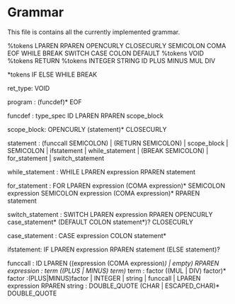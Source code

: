 # Grammar

This file is contains all the currently implemented grammar.

%tokens LPAREN RPAREN OPENCURLY CLOSECURLY SEMICOLON COMA EOF WHILE BREAK SWITCH CASE COLON DEFAULT
%tokens VOID
%tokens RETURN
%tokens INTEGER STRING ID PLUS MINUS MUL DIV


*tokens IF ELSE WHILE BREAK

ret_type: VOID

program : (funcdef)* EOF

funcdef : type_spec ID LPAREN RPAREN scope_block

scope_block: OPENCURLY (statement)* CLOSECURLY

statement : (funccall SEMICOLON)
            | (RETURN SEMICOLON)
            | scope_block
            | SEMICOLON
            | ifstatement
            | while_statement
            | (BREAK SEMICOLON)
            | for_statement
            | switch_statement

while_statement : WHILE LPAREN expression RPAREN statement

for_statement : FOR LPAREN expression (COMA expression)* SEMICOLON expression SEMICOLON expression (COMA expression)*
RPAREN statement

switch_statement : SWITCH LPAREN expression RPAREN OPENCURLY case_statement* (DEFAULT COLON statement*)? CLOSECURLY

case_statement : CASE expression COLON statement*

ifstatement: IF LPAREN expression RPAREN statement (ELSE statement)?


funccall : ID LPAREN ((expression (COMA expression)*) | empty) RPAREN
expression   : term ((PLUS | MINUS) term)*
term   : factor ((MUL | DIV) factor)*
factor :(PLUS|MINUS)factor | INTEGER |  string | funccall | LPAREN expression RPAREN
string : DOUBLE_QUOTE (CHAR | ESCAPED_CHAR)* DOUBLE_QUOTE


